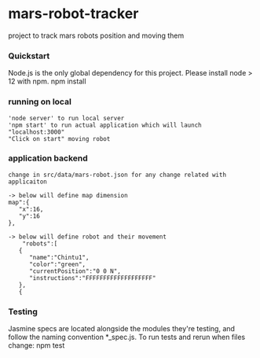 # mars-robot-tracker
 project to track mars robots position and moving them
### Quickstart
Node.js is the only global dependency for this project. Please install node > 12 with npm.
    npm install

### running on local
    'node server' to run local server
    'npm start' to run actual application which will launch "localhost:3000"
    "Click on start" moving robot

### application backend
    change in src/data/mars-robot.json for any change related with applicaiton

    -> below will define map dimension
    map":{
       "x":16,
       "y":16
    },

    -> below will define robot and their movement
        "robots":[
       {
          "name":"Chintu1",
          "color":"green",
          "currentPosition":"0 0 N",
          "instructions":"FFFFFFFFFFFFFFFFFFF"
       },
       {

### Testing
Jasmine specs are located alongside the modules they're testing, and follow the naming convention *_spec.js.
To run tests and rerun when files change:
    npm test


